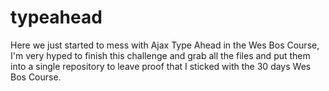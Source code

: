 # typeahead
Here we just started to mess with Ajax Type Ahead in the Wes Bos Course, I'm very hyped to finish this challenge and grab all the files and put them into a single repository to leave proof that I sticked with the 30 days Wes Bos Course.
